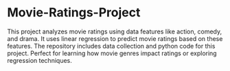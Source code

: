 # Movie-Ratings-Project
This project analyzes movie ratings using data features like action, comedy, and drama. It uses linear regression to predict movie ratings based on these features. The repository includes data collection and python code for this project. Perfect for learning how movie genres impact ratings or exploring regression techniques.
